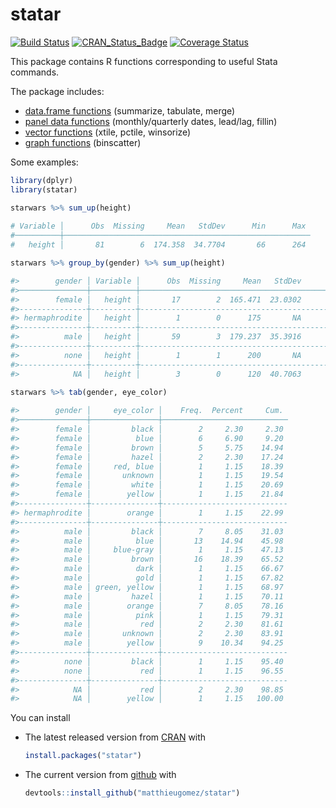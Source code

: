 statar
======
[![Build Status](https://travis-ci.org/matthieugomez/statar.svg?branch=master)](https://travis-ci.org/matthieugomez/statar)
[![CRAN_Status_Badge](http://www.r-pkg.org/badges/version/statar)](https://cran.r-project.org/package=statar)
[![Coverage Status](https://img.shields.io/codecov/c/github/matthieugomez/statar/master.svg)](https://codecov.io/github/matthieugomez/statar?branch=master)


This package contains R functions corresponding to useful Stata commands.

The package includes:
- [data.frame functions](vignettes/data-frames.Rmd) (summarize, tabulate, merge)
- [panel data functions](vignettes/panel-data.Rmd) (monthly/quarterly dates, lead/lag, fillin)
- [vector functions](vignettes/vector.Rmd) (xtile, pctile, winsorize)
- [graph functions](vignettes/graph.Rmd) (binscatter)

Some examples:
```R
library(dplyr)
library(statar)

starwars %>% sum_up(height)
 
# Variable │      Obs  Missing     Mean   StdDev      Min      Max 
#──────────┼───────────────────────────────────────────────────────
#   height │       81        6  174.358  34.7704       66      264 

starwars %>% group_by(gender) %>% sum_up(height)

#>        gender │ Variable │      Obs  Missing     Mean   StdDev      Min      Max 
#>───────────────┼──────────┼───────────────────────────────────────────────────────
#>        female │   height │       17        2  165.471  23.0302       96      213 
#>---------------┼----------┼-------------------------------------------------------
#> hermaphrodite │   height │        1        0      175       NA      175      175 
#>---------------┼----------┼-------------------------------------------------------
#>          male │   height │       59        3  179.237  35.3916       66      264 
#>---------------┼----------┼-------------------------------------------------------
#>          none │   height │        1        1      200       NA      200      200 
#>---------------┼----------┼-------------------------------------------------------
#>            NA │   height │        3        0      120  40.7063       96      167

starwars %>% tab(gender, eye_color)
 
#>        gender │     eye_color │    Freq.  Percent     Cum. 
#>───────────────┼───────────────┼────────────────────────────
#>        female │         black │        2     2.30     2.30 
#>        female │          blue │        6     6.90     9.20 
#>        female │         brown │        5     5.75    14.94 
#>        female │         hazel │        2     2.30    17.24 
#>        female │     red, blue │        1     1.15    18.39 
#>        female │       unknown │        1     1.15    19.54 
#>        female │         white │        1     1.15    20.69 
#>        female │        yellow │        1     1.15    21.84 
#>---------------┼---------------┼----------------------------
#> hermaphrodite │        orange │        1     1.15    22.99 
#>---------------┼---------------┼----------------------------
#>          male │         black │        7     8.05    31.03 
#>          male │          blue │       13    14.94    45.98 
#>          male │     blue-gray │        1     1.15    47.13 
#>          male │         brown │       16    18.39    65.52 
#>          male │          dark │        1     1.15    66.67 
#>          male │          gold │        1     1.15    67.82 
#>          male │ green, yellow │        1     1.15    68.97 
#>          male │         hazel │        1     1.15    70.11 
#>          male │        orange │        7     8.05    78.16 
#>          male │          pink │        1     1.15    79.31 
#>          male │           red │        2     2.30    81.61 
#>          male │       unknown │        2     2.30    83.91 
#>          male │        yellow │        9    10.34    94.25 
#>---------------┼---------------┼----------------------------
#>          none │         black │        1     1.15    95.40 
#>          none │           red │        1     1.15    96.55 
#>---------------┼---------------┼----------------------------
#>            NA │           red │        2     2.30    98.85 
#>            NA │        yellow │        1     1.15   100.00 
```


You can install 

- The latest released version from [CRAN](https://CRAN.R-project.org/package=statar) with

	```R
	install.packages("statar")
	```
-  The current version from [github](https://github.com/matthieugomez/statar) with

	```R
	devtools::install_github("matthieugomez/statar")
	```

